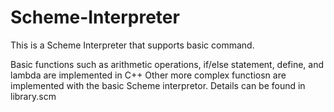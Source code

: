 Scheme-Interpreter
==================
This is a Scheme Interpreter that supports basic command.

Basic functions such as arithmetic operations, if/else statement, define, and lambda are implemented in C++
Other more complex functiosn are implemented with the basic Scheme interpretor. Details can be found in library.scm 
